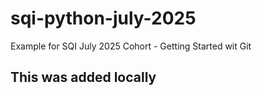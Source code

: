 # sqi-python-july-2025
Example for SQI July 2025 Cohort - Getting Started wit Git


## This was added locally